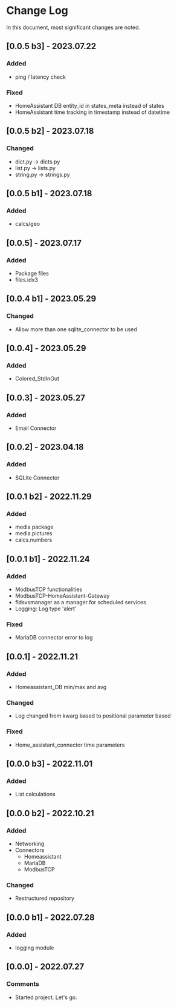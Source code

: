 # Change Log
In this document, most significant changes are noted.
## [0.0.5 b3] - 2023.07.22
### Added
* ping / latency check
### Fixed
* HomeAssistant DB entity_id in states_meta instead of states
* HomeAssistant time tracking in timestamp instead of datetime
## [0.0.5 b2] - 2023.07.18
### Changed
* dict.py -> dicts.py
* list.py -> lists.py
* string.py -> strings.py
## [0.0.5 b1] - 2023.07.18
### Added
* calcs/geo
## [0.0.5] - 2023.07.17
### Added
* Package files
* files.idx3
## [0.0.4 b1] - 2023.05.29
### Changed
* Allow more than one sqlite_connector to be used
## [0.0.4] - 2023.05.29
### Added
* Colored_StdInOut
## [0.0.3] - 2023.05.27
### Added
* Email Connector
## [0.0.2] - 2023.04.18
### Added
* SQLite Connector
## [0.0.1 b2] - 2022.11.29
### Added
* media package
* media.pictures
* calcs.numbers
## [0.0.1 b1] - 2022.11.24
### Added
* ModbusTCP functionalities
* ModbusTCP-HomeAssistant-Gateway
* fldsvsmanager as a manager for scheduled services
* Logging: Log type 'alert'
### Fixed
* MariaDB connector error to log
## [0.0.1] - 2022.11.21
### Added
* Homeassistant_DB min/max and avg
### Changed
* Log changed from kwarg based to positional parameter based
### Fixed
* Home_assistant_connector time parameters
## [0.0.0 b3] - 2022.11.01
### Added
* List calculations
## [0.0.0 b2] - 2022.10.21
### Added
* Networking
* Connectors
    * Homeassistant
    * MariaDB
    * ModbusTCP
### Changed
* Restructured repository
## [0.0.0 b1] - 2022.07.28
### Added
* logging module
## [0.0.0] - 2022.07.27
### Comments
* Started project. Let's go.
<!--
## [0.0.0] - 2022.00.00
### Added
* abc
### Changed
* abc
### Fixed
* abc
### Comments
* abc
-->